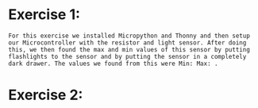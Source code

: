 # Exercise 1:

    For this exercise we installed Micropython and Thonny and then setup our Microcontroller with the resistor and light sensor. After doing this, we then found the max and min values of this sensor by putting flashlights to the sensor and by putting the sensor in a completely dark drawer. The values we found from this were Min: Max: .

# Exercise 2:

    
    